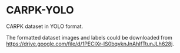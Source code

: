 # CARPK-YOLO

CARPK dataset in YOLO format.

The formatted dataset images and labels could be downloaded from https://drive.google.com/file/d/1PECIXr-IS0bqvknJnAhIfTtunJLh628j.
